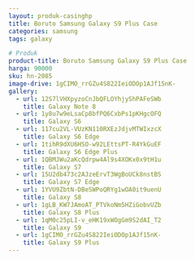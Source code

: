 ```yaml
---
layout: produk-casinghp
title: Boruto Samsung Galaxy S9 Plus Case
categories: samsung
tags: galaxy

# Produk
product-title: Boruto Samsung Galaxy S9 Plus Case
harga: 90000
sku: hn-2085
image-drive: 1gCIMO_rrGZu4S822IeiODOp1AJf15nK-
gallery:
  - url: 12S7lVHXpyzoCnJbQFLOYhjyShPAFeSWb
    title: Galaxy Note 8
  - url: 1y8u7w9eLsaCp8bfPQ6CxbPs1pKHgcOFQ
    title: Galaxy S6
  - url: 117cu2VL-VUzKN110RXEzJdjvMTWIxzcX
    title: Galaxy S6 Edge
  - url: 1tihR9dXU6HSO-w92LEttsPT-R4YkGuEF
    title: Galaxy S6 Edge Plus
  - url: 1QBMJWu2aKcQdrpw4Al9s4XOKx0x9tH1u
    title: Galaxy S7
  - url: 15U2db473c2AJzeErvT3WgBoUCk8nstBS
    title: Galaxy S7 Edge
  - url: 1YVU9ZbtN-DBeSWPoQRYg1wOA0it9uenU
    title: Galaxy S8
  - url: 1gLB_KW7JAmoAT_PTVkoNm5HZiGobvUZb
    title: Galaxy S8 Plus
  - url: 1qM0c25pLI-v_eHK19xWOgGm9S2dAI_T2
    title: Galaxy S9
  - url: 1gCIMO_rrGZu4S822IeiODOp1AJf15nK-
    title: Galaxy S9 Plus
---
```

